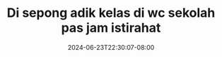 --- 
title: "Di sepong adik kelas di wc sekolah pas jam istirahat"
description: "video bokep Di sepong adik kelas di wc sekolah pas jam istirahat     baru"
date: 2024-06-23T22:30:07-08:00
file_code: "swlzb0uoysz2"
draft: false
cover: "4ttaupmu7j1dmwrk.jpg"
tags: ["sepong", "adik", "kelas", "sekolah", "pas", "jam", "istirahat", "bokep-indo", "bokep-viral", "bokep-ig"]
length: 75
fld_id: "1392263"
foldername: "adikkelas"
categories: ["adikkelas"]
views: 568
---